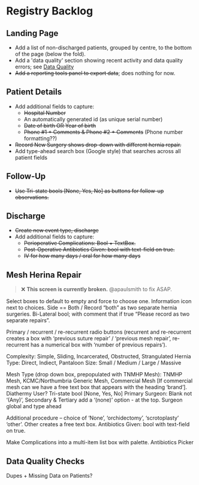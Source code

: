 # Registry Backlog

## Landing Page
- Add a list of non-discharged patients, grouped by centre, to the bottom of the page (below the fold).
- Add a 'data quality' section showing recent activity and data quality errors; see [Data Quality](#Data-Quality-Checks) 
- ~~Add a reporting tools panel to export data~~; does nothing for now.

## Patient Details
- Add additional fields to capture: 
  - ~~Hospital Number~~
  - An automatically generated id (as unique serial number)
  - ~~Date of birth OR Year of birth~~
  - ~~Phone #1 + Comments & Phone #2 + Comments~~ (Phone number formatting??)
- ~~Record New Surgery shows drop-down with different hernia repair.~~
- Add type-ahead search box (Google style) that searches across all patient fields

## Follow-Up
- ~~Use Tri-state bools [None, Yes, No] as buttons for follow-up observations.~~

## Discharge
- ~~Create new event type, discharge~~
- Add additional fields to capture:
  - ~~Perioperative Complications: Bool + TextBox.~~
  - ~~Post-Operative Antibiotics Given: bool with text-field on true.~~
  - ~~IV for how many days / oral for how many days~~

## Mesh Herina Repair
> :x: **This screen is currently broken.** @apaulsmith to fix ASAP.  

Select boxes to default to empty and force to choose one.
Information icon next to choices.
Side == Both / Record “both” as two separate hernia surgeries.
Bi-Lateral bool; with comment that if true “Please record as two separate repairs”.

Primary / recurrent / re-recurrent radio buttons
(recurrent and re-recurrent creates a box with ‘previous suture repair’ / ‘previous mesh repair’, re-recurrent has a numerical box with ‘number of previous repairs’).

Complexity: Simple, Sliding, Incarcerated, Obstructed, Strangulated
Hernia Type: Direct, Indiect, Pantaloon
Size: Small / Medium / Large / Massive

Mesh Type (drop down box, prepopulated with TNMHP Mesh): TNMHP Mesh, KCMC/Northumbria Generic Mesh, Commercial Mesh [If commercial mesh can we have a free text box that appears with the heading ‘brand’].
Diathermy User? Tri-state bool [None, Yes, No]
Primary Surgeon: Blank not ‘(Any)’, Secondary & Tertiary add a ‘(none)’ option - at the top.
Surgeon global and type ahead 

Additional procedure – choice of ‘None’, ‘orchidectomy’, ‘scrotoplasty’ ‘other’. Other creates a free text box.
Antibiotics Given: bool with text-field on true.

Make Complications into a multi-item list box with palette.
Antibiotics Picker

## Data Quality Checks
Dupes + Missing Data on Patients?
